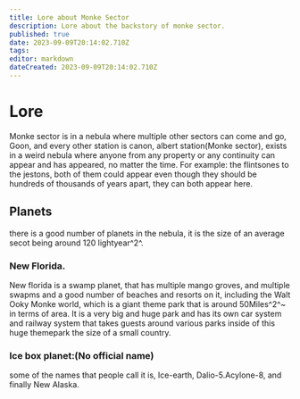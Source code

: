 ```yaml
---
title: Lore about Monke Sector
description: Lore about the backstory of monke sector.
published: true
date: 2023-09-09T20:14:02.710Z
tags: 
editor: markdown
dateCreated: 2023-09-09T20:14:02.710Z
---
```


# Lore
Monke sector is in a nebula where multiple other sectors can come and go, Goon, and every other station is canon, albert station(Monke sector), exists in a weird nebula where anyone from any property or any continuity can appear and has appeared, no matter the time. For example: the flintsones to the jestons, both of them could appear even though they should be hundreds of thousands of years apart, they can both appear here.
## Planets
there is a good number of planets in the nebula, it is the size of an average secot being around 120 lightyear^2^.
### New Florida.
New florida is a swamp planet, that has multiple mango groves, and multiple swapms and a good number of beaches and resorts on it, including the Walt Ooky Monke world, which is a giant theme park that is around 50Miles^2^~ in terms of area. It is a very big and huge park and has its own car system and railway system that takes guests around various parks inside of this huge themepark the size of a small country.
### Ice box planet:(No official name)
some of the names that people call it is, Ice-earth, Dalio-5.Acylone-8, and finally New Alaska.